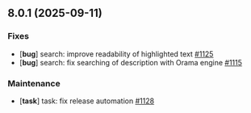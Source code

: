 ## 8.0.1 (2025-09-11)

### Fixes

- [**bug**] search: improve readability of highlighted text [#1125](https://github.com/McShelby/hugo-theme-relearn/issues/1125)
- [**bug**] search: fix searching of description with Orama engine [#1115](https://github.com/McShelby/hugo-theme-relearn/issues/1115)

### Maintenance

- [**task**] task: fix release automation [#1128](https://github.com/McShelby/hugo-theme-relearn/issues/1128)
